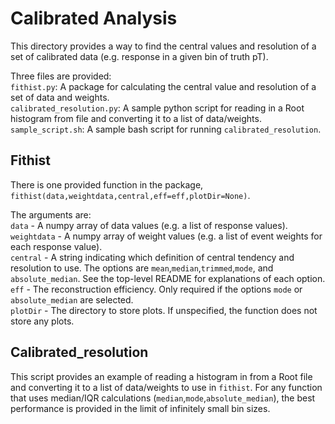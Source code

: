 # Calibrated Analysis
This directory provides a way to find the central values and resolution of a set of calibrated data (e.g. response in a given bin of truth pT).

Three files are provided:  
`fithist.py`: A package for calculating the central value and resolution of a set of data and weights.  
`calibrated_resolution.py`: A sample python script for reading in a Root histogram from file and converting it to a list of data/weights.  
`sample_script.sh`: A sample bash script for running `calibrated_resolution`.

## Fithist
There is one provided function in the package, `fithist(data,weightdata,central,eff=eff,plotDir=None)`.

The arguments are:  
`data` - A numpy array of data values (e.g. a list of response values).  
`weightdata` - A numpy array of weight values (e.g. a list of event weights for each response value).  
`central` - A string indicating which definition of central tendency and resolution to use. The options are `mean`,`median`,`trimmed`,`mode`, and `absolute_median`. See the top-level README for explanations of each option.  
`eff` - The reconstruction efficiency. Only required if the options `mode` or `absolute_median` are selected.  
`plotDir` - The directory to store plots. If unspecified, the function does not store any plots.

## Calibrated_resolution
This script provides an example of reading a histogram in from a Root file and converting it to a list of data/weights to use in `fithist`. For any function that uses median/IQR calculations (`median`,`mode`,`absolute_median`), the best performance is provided in the limit of infinitely small bin sizes. 
